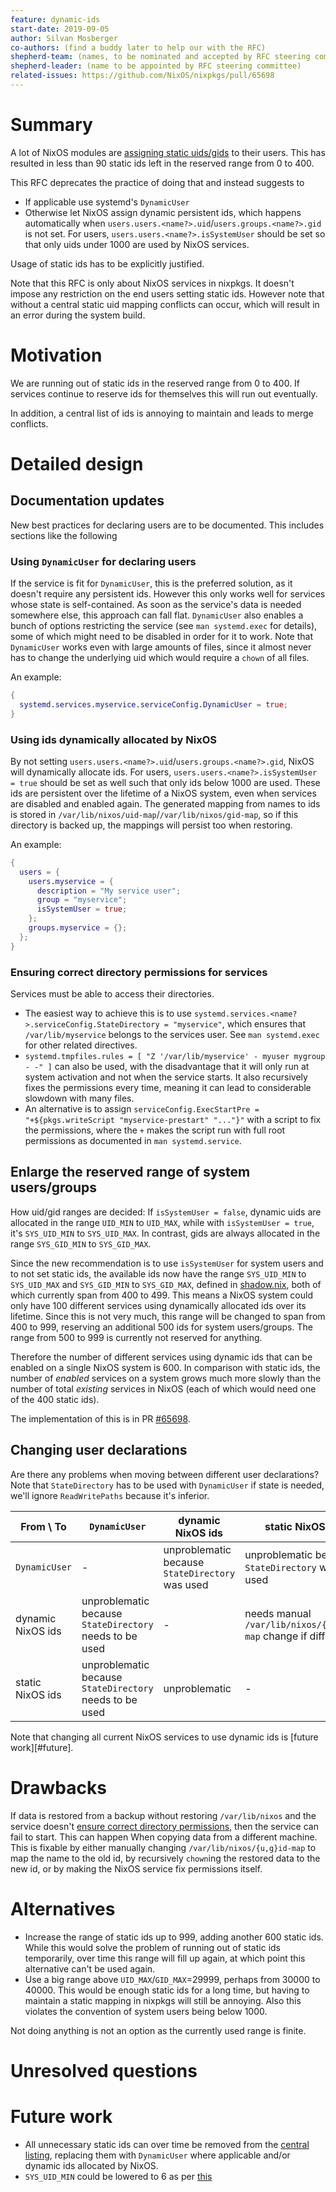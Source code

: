 ```yaml
---
feature: dynamic-ids
start-date: 2019-09-05
author: Silvan Mosberger
co-authors: (find a buddy later to help our with the RFC)
shepherd-team: (names, to be nominated and accepted by RFC steering committee)
shepherd-leader: (name to be appointed by RFC steering committee)
related-issues: https://github.com/NixOS/nixpkgs/pull/65698
---
```


# Summary
[summary]: #summary

A lot of NixOS modules are [assigning static uids/gids](https://github.com/NixOS/nixpkgs/blob/044cc701c23ede96355eb1dc997985b4dfac0372/nixos/modules/misc/ids.nix#L36) to their users. This has resulted in less than 90 static ids left in the reserved range from 0 to 400.

This RFC deprecates the practice of doing that and instead suggests to
- If applicable use systemd's `DynamicUser`
- Otherwise let NixOS assign dynamic persistent ids, which happens automatically when `users.users.<name?>.uid`/`users.groups.<name?>.gid` is not set. For users, `users.users.<name?>.isSystemUser` should be set so that only uids under 1000 are used by NixOS services.

Usage of static ids has to be explicitly justified.

Note that this RFC is only about NixOS services in nixpkgs. It doesn't impose any restriction on the end users setting static ids. However note that without a central static uid mapping conflicts can occur, which will result in an error during the system build.

# Motivation
[motivation]: #motivation

We are running out of static ids in the reserved range from 0 to 400. If services continue to reserve ids for themselves this will run out eventually.

In addition, a central list of ids is annoying to maintain and leads to merge conflicts.

# Detailed design
[design]: #detailed-design

## Documentation updates

New best practices for declaring users are to be documented. This includes sections like the following

### Using `DynamicUser` for declaring users

If the service is fit for `DynamicUser`, this is the preferred solution, as it doesn't require any persistent ids. However this only works well for services whose state is self-contained. As soon as the service's data is needed somewhere else, this approach can fall flat. `DynamicUser` also enables a bunch of options restricting the service (see `man systemd.exec` for details), some of which might need to be disabled in order for it to work. Note that `DynamicUser` works even with large amounts of files, since it almost never has to change the underlying uid which would require a `chown` of all files.

An example:

```nix
{
  systemd.services.myservice.serviceConfig.DynamicUser = true;
}
```

### Using ids dynamically allocated by NixOS


By not setting `users.users.<name?>.uid`/`users.groups.<name?>.gid`, NixOS will dynamically allocate ids. For users, `users.users.<name?>.isSystemUser = true` should be set as well such that only ids below 1000 are used. These ids are persistent over the lifetime of a NixOS system, even when services are disabled and enabled again. The generated mapping from names to ids is stored in `/var/lib/nixos/uid-map`/`/var/lib/nixos/gid-map`, so if this directory is backed up, the mappings will persist too when restoring.

An example:

```nix
{
  users = {
    users.myservice = {
      description = "My service user";
      group = "myservice";
      isSystemUser = true;
    };
    groups.myservice = {};
  };
}
```

### Ensuring correct directory permissions for services

Services must be able to access their directories.
- The easiest way to achieve this is to use `systemd.services.<name?>.serviceConfig.StateDirectory = "myservice"`, which ensures that `/var/lib/myservice` belongs to the services user. See `man systemd.exec` for other related directives.
- `systemd.tmpfiles.rules = [ "Z '/var/lib/myservice' - myuser mygroup - -" ]` can also be used, with the disadvantage that it will only run at system activation and not when the service starts. It also recursively fixes the permissions every time, meaning it can lead to considerable slowdown with many files.
- An alternative is to assign `serviceConfig.ExecStartPre = "+${pkgs.writeScript "myservice-prestart" "..."}"` with a script to fix the permissions, where the `+` makes the script run with full root permissions as documented in `man systemd.service`.

## Enlarge the reserved range of system users/groups

How uid/gid ranges are decided: If `isSystemUser = false`, dynamic uids are allocated in the range `UID_MIN` to `UID_MAX`, while with `isSystemUser = true`, it's `SYS_UID_MIN` to `SYS_UID_MAX`. In contrast, gids are always allocated in the range `SYS_GID_MIN` to `SYS_GID_MAX`.

Since the new recommendation is to use `isSystemUser` for system users and to not set static ids, the available ids now have the range `SYS_UID_MIN` to `SYS_UID_MAX` and `SYS_GID_MIN` to `SYS_GID_MAX`, defined in [shadow.nix](https://github.com/NixOS/nixpkgs/blob/044cc701c23ede96355eb1dc997985b4dfac0372/nixos/modules/programs/shadow.nix#L13-L21), both of which currently span from 400 to 499. This means a NixOS system could only have 100 different services using dynamically allocated ids over its lifetime. Since this is not very much, this range will be changed to span from 400 to 999, reserving an additional 500 ids for system users/groups. The range from 500 to 999 is currently not reserved for anything.

Therefore the number of different services using dynamic ids that can be enabled on a single NixOS system is 600. In comparison with static ids, the number of *enabled* services on a system grows much more slowly than the number of total *existing* services in NixOS (each of which would need one of the 400 static ids).

The implementation of this is in PR [#65698](https://github.com/NixOS/nixpkgs/pull/65698).

## Changing user declarations

Are there any problems when moving between different user declarations? Note that `StateDirectory` has to be used with `DynamicUser` if state is needed, we'll ignore `ReadWritePaths` because it's inferior.

| From \ To | `DynamicUser` | dynamic NixOS ids | static NixOS ids |
| --- | --- | --- | --- |
| `DynamicUser` | - | unproblematic because `StateDirectory` was used | unproblematic because `StateDirectory` was used |
| dynamic NixOS ids | unproblematic because `StateDirectory` needs to be used | - | needs manual `/var/lib/nixos/{g,u}id-map` change if different id |
| static NixOS ids | unproblematic because `StateDirectory` needs to be used | unproblematic | - |

Note that changing all current NixOS services to use dynamic ids is [future work][#future].

# Drawbacks
[drawbacks]: #drawbacks

If data is restored from a backup without restoring `/var/lib/nixos` and the service doesn't [ensure correct directory permissions](#ensuring-correct-directory-permissions-for-services), then the service can fail to start. This can happen When copying data from a different machine. This is fixable by either manually changing `/var/lib/nixos/{u,g}id-map` to map the name to the old id, by recursively `chown`ing the restored data to the new id, or by making the NixOS service fix permissions itself.

# Alternatives
[alternatives]: #alternatives

- Increase the range of static ids up to 999, adding another 600 static ids. While this would solve the problem of running out of static ids temporarily, over time this range will fill up again, at which point this alternative can't be used again.
- Use a big range above `UID_MAX`/`GID_MAX`=29999, perhaps from 30000 to 40000. This would be enough static ids for a long time, but having to maintain a static mapping in nixpkgs will still be annoying. Also this violates the convention of system users being below 1000.

Not doing anything is not an option as the currently used range is finite.

# Unresolved questions
[unresolved]: #unresolved-questions

# Future work
[future]: #future-work

- All unnecessary static ids can over time be removed from the [central listing](https://github.com/NixOS/nixpkgs/blob/044cc701c23ede96355eb1dc997985b4dfac0372/nixos/modules/misc/ids.nix#L36), replacing them with `DynamicUser` where applicable and/or dynamic ids allocated by NixOS.
- `SYS_UID_MIN` could be lowered to 6 as per [this](https://github.com/systemd/systemd/blob/f4ea7552c109942b49cc1a3c37e959716fb8c453/doc/UIDS-GIDS.md#summary)
